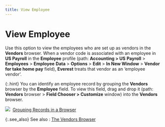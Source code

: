 ```yaml
---
title: View Employee
---
```


# View Employee


Use this option to view the employees who are set up as vendors in the  **Vendors** browser. When a vendor  code is associated with an employee in **US 
 Payroll** in the **Employee** profile  (path: **Accounting &gt; US** **Payroll** > **Employees**  > **Employee** **Data**  > **Options** > **Edit**  > **In New Window** > **Vendor for take home pay** field), **Everest** treats that vendor as an ‘employee  vendor’.


{:.hint}
You can identify an employee record by grouping  the **Vendors** browser by the **Employee** field. To view this field,  drag and drop it (path: **Vendors**  browser > **Field Chooser &gt; Customize**  window) into the **Vendors** browser.


![]({{site.mv_baseurl}}/img/lens.gif)  [Grouping  Records in a Browser]({{site.wwe_chm}}/misc/grouping_records_in_a_browser.html)


{:.see_also}
See also
: [The Vendors Browser]({{site.mv_baseurl}}/vendors-browser/the_vendor_browser.html)
